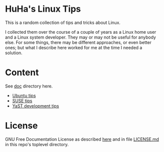 # HuHa's Linux Tips

This is a random collection of tips and tricks about Linux.

I collected them over the course of a couple of years as a Linux home user and
a Linux system developer. They may or may not be useful for anybody else. For
some things, there may be different approaches, or even better ones; but what I
describe here worked for me at the time I needed a solution.


# Content

See [doc](doc/) directory here.

- [Ubuntu tips](doc/ubuntu-tips.md)
- [SUSE tips](doc/suse-tips.txt)
- [YaST development tips](doc/yast-devel-tips.txt)


# License

GNU Free Documentation License
as described [here](https://www.gnu.org/licenses/fdl-1.3.en.html)
and in file [LICENSE.md](LICENSE.md) in this repo's toplevel directory.
